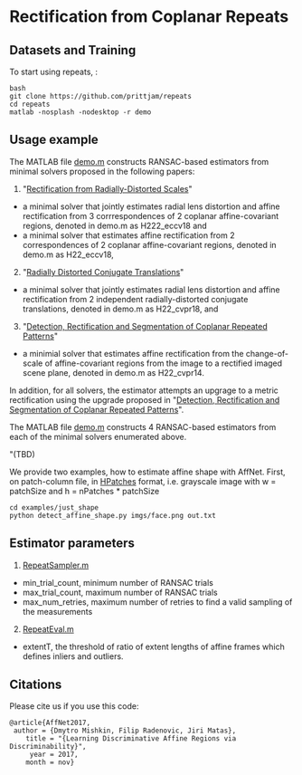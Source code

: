 # Rectification from Coplanar Repeats



## Datasets and Training
To start using repeats, :

```
bash
git clone https://github.com/prittjam/repeats
cd repeats
matlab -nosplash -nodesktop -r demo
```

## Usage example
The MATLAB file [demo.m](TBD) constructs RANSAC-based estimators from minimal solvers proposed in the following papers: 
1. "[Rectification from Radially-Distorted Scales](TBD)" 
  * a minimal solver that jointly estimates radial lens distortion and affine rectification from 3 corrrespondences of 2 coplanar affine-covariant regions, denoted in demo.m as H222_eccv18 and
  * a minimal solver that estimates affine rectification from 2 correspondences of 2 coplanar affine-covariant regions, denoted in demo.m as H22_eccv18,

2. "[Radially Distorted Conjugate Translations](https://arxiv.org/abs/1711.11339)"
  * a minimal solver that jointly estimates radial lens distortion and affine rectification from 2 independent radially-distorted conjugate translations, denoted in demo.m as H22_cvpr18, and

3. "[Detection, Rectification and Segmentation of Coplanar Repeated Patterns](http://cmp.felk.cvut.cz/~prittjam/doc/cvpr14.pdf)"
  * a minimial solver that estimates affine rectification from the change-of-scale of affine-covariant regions from the image to a rectified imaged scene plane, denoted in demo.m as H22_cvpr14.

In addition, for all solvers, the estimator attempts an upgrage to a metric rectification using the upgrade proposed in 
"[Detection, Rectification and Segmentation of Coplanar Repeated Patterns](http://cmp.felk.cvut.cz/~prittjam/doc/cvpr14.pdf)".

The MATLAB file [demo.m](TBD) constructs 4 RANSAC-based estimators from each of the minimal solvers enumerated above.

"(TBD)

We provide two examples, how to estimate affine shape with AffNet. 
First, on patch-column file, in [HPatches](https://github.com/hpatches/hpatches-benchmark) format, i.e. grayscale image with w = patchSize and h = nPatches * patchSize

```
cd examples/just_shape
python detect_affine_shape.py imgs/face.png out.txt
```

## Estimator parameters

1. [RepeatSampler.m](TBD)
  * min_trial_count, minimum number of RANSAC trials
  * max_trial_count, maximum number of RANSAC trials
  * max_num_retries, maximum number of retries to find a valid sampling of the measurements
2. [RepeatEval.m](TBD)
  * extentT, the threshold of ratio of extent lengths of affine frames which defines inliers and outliers. 

## Citations

Please cite us if you use this code:

```
@article{AffNet2017,
 author = {Dmytro Mishkin, Filip Radenovic, Jiri Matas},
    title = "{Learning Discriminative Affine Regions via Discriminability}",
     year = 2017,
    month = nov}
```

